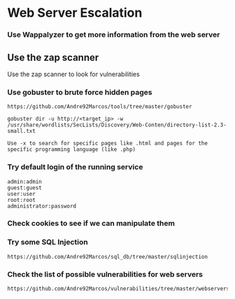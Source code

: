 # Web Server Escalation

### Use Wappalyzer to get more information from the web server

## Use the zap scanner

Use the zap scanner to look for vulnerabilities

### Use gobuster to brute force hidden pages

	https://github.com/Andre92Marcos/tools/tree/master/gobuster

	gobuster dir -u http://<target_ip> -w /usr/share/wordlists/SecLists/Discovery/Web-Conten/directory-list-2.3-small.txt

	Use -x to search for specific pages like .html and pages for the specific programming language (like .php)

### Try default login of the running service

	admin:admin
	guest:guest
	user:user
	root:root
	administrator:password

### Check cookies to see if we can manipulate them

### Try some SQL Injection

	https://github.com/Andre92Marcos/sql_db/tree/master/sqlinjection

### Check the list of possible vulnerabilities for web servers

	https://github.com/Andre92Marcos/vulnerabilities/tree/master/webservers

